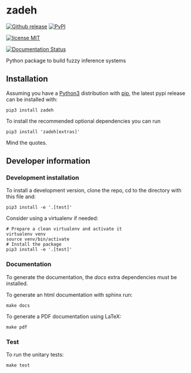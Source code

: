 # zadeh
[![Github release](https://img.shields.io/github/release/dih5/zadeh.svg)](https://github.com/dih5/zadeh/releases/latest)
[![PyPI](https://img.shields.io/pypi/v/zadeh.svg)](https://pypi.python.org/pypi/zadeh)

[![license MIT](https://img.shields.io/badge/license-MIT-blue.svg)](https://raw.githubusercontent.com/Dih5/zadeh/master/LICENSE.txt)

[![Documentation Status](https://readthedocs.org/projects/zadeh/badge/?version=latest)](http://zadeh.readthedocs.io/en/latest/?badge=latest)

Python package to build fuzzy inference systems


## Installation
Assuming you have a [Python3](https://www.python.org/) distribution with [pip](https://pip.pypa.io/en/stable/installing/), the latest pypi release can be installed with:
```
pip3 install zadeh
```
To install the recommended optional dependencies you can run
```
pip3 install 'zadeh[extras]'
```
Mind the quotes.

## Developer information
### Development installation

To install a development version, clone the repo, cd to the directory with this file and:

```
pip3 install -e '.[test]'
```
Consider using a virtualenv if needed:
```
# Prepare a clean virtualenv and activate it
virtualenv venv
source venv/bin/activate
# Install the package
pip3 install -e '.[test]'
```

### Documentation

To generate the documentation, the *docs* extra dependencies must be installed.

To generate an html documentation with sphinx run:
```
make docs
```

To generate a PDF documentation using LaTeX:
```
make pdf
```



### Test
To run the unitary tests:
```
make test
```
